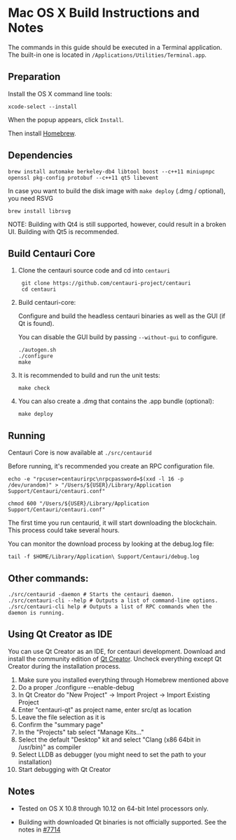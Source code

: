 Mac OS X Build Instructions and Notes
====================================
The commands in this guide should be executed in a Terminal application.
The built-in one is located in `/Applications/Utilities/Terminal.app`.

Preparation
-----------
Install the OS X command line tools:

`xcode-select --install`

When the popup appears, click `Install`.

Then install [Homebrew](http://brew.sh).

Dependencies
----------------------

    brew install automake berkeley-db4 libtool boost --c++11 miniupnpc openssl pkg-config protobuf --c++11 qt5 libevent

In case you want to build the disk image with `make deploy` (.dmg / optional), you need RSVG

    brew install librsvg

NOTE: Building with Qt4 is still supported, however, could result in a broken UI. Building with Qt5 is recommended.

Build Centauri Core
------------------------

1. Clone the centauri source code and cd into `centauri`

        git clone https://github.com/centauri-project/centauri
        cd centauri

2.  Build centauri-core:

    Configure and build the headless centauri binaries as well as the GUI (if Qt is found).

    You can disable the GUI build by passing `--without-gui` to configure.

        ./autogen.sh
        ./configure
        make

3.  It is recommended to build and run the unit tests:

        make check

4.  You can also create a .dmg that contains the .app bundle (optional):

        make deploy

Running
-------

Centauri Core is now available at `./src/centaurid`

Before running, it's recommended you create an RPC configuration file.

    echo -e "rpcuser=centaurirpc\nrpcpassword=$(xxd -l 16 -p /dev/urandom)" > "/Users/${USER}/Library/Application Support/Centauri/centauri.conf"

    chmod 600 "/Users/${USER}/Library/Application Support/Centauri/centauri.conf"

The first time you run centaurid, it will start downloading the blockchain. This process could take several hours.

You can monitor the download process by looking at the debug.log file:

    tail -f $HOME/Library/Application\ Support/Centauri/debug.log

Other commands:
-------

    ./src/centaurid -daemon # Starts the centauri daemon.
    ./src/centauri-cli --help # Outputs a list of command-line options.
    ./src/centauri-cli help # Outputs a list of RPC commands when the daemon is running.

Using Qt Creator as IDE
------------------------
You can use Qt Creator as an IDE, for centauri development.
Download and install the community edition of [Qt Creator](https://www.qt.io/download/).
Uncheck everything except Qt Creator during the installation process.

1. Make sure you installed everything through Homebrew mentioned above
2. Do a proper ./configure --enable-debug
3. In Qt Creator do "New Project" -> Import Project -> Import Existing Project
4. Enter "centauri-qt" as project name, enter src/qt as location
5. Leave the file selection as it is
6. Confirm the "summary page"
7. In the "Projects" tab select "Manage Kits..."
8. Select the default "Desktop" kit and select "Clang (x86 64bit in /usr/bin)" as compiler
9. Select LLDB as debugger (you might need to set the path to your installation)
10. Start debugging with Qt Creator

Notes
-----

* Tested on OS X 10.8 through 10.12 on 64-bit Intel processors only.

* Building with downloaded Qt binaries is not officially supported. See the notes in [#7714](https://github.com/bitcoin/bitcoin/issues/7714)
